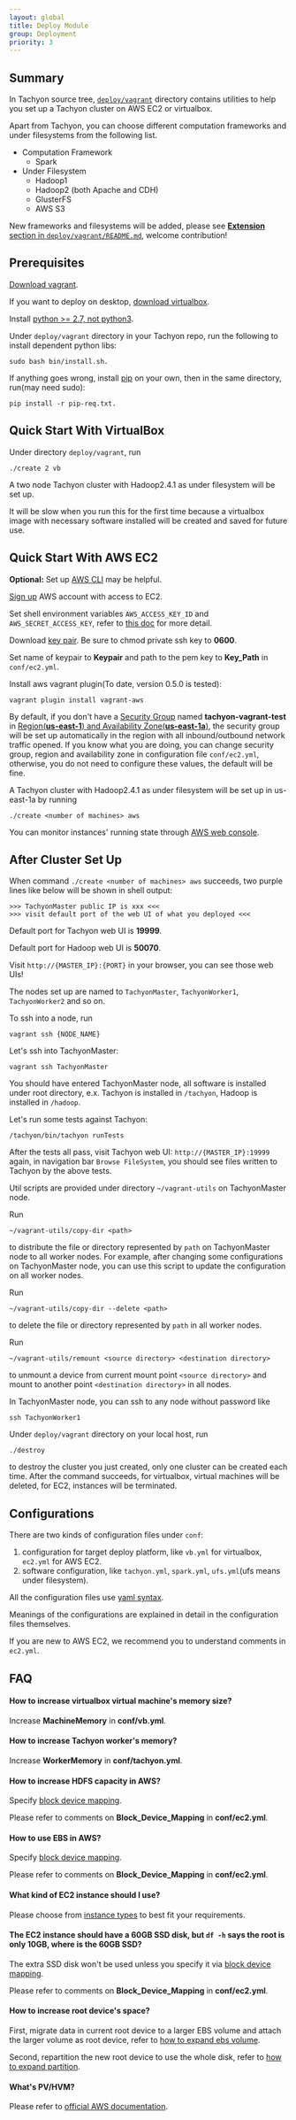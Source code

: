 ```yaml
---
layout: global
title: Deploy Module
group: Deployment
priority: 3
---
```


## Summary

In Tachyon source tree, [`deploy/vagrant`](https://github.com/amplab/tachyon/blob/master/deploy/vagrant) directory contains utilities to help you set up a Tachyon cluster on AWS EC2 or virtualbox.

Apart from Tachyon, you can choose different computation frameworks and under filesystems from the following list.

* Computation Framework
  * Spark
* Under Filesystem
  * Hadoop1
  * Hadoop2 (both Apache and CDH)
  * GlusterFS
  * AWS S3

New frameworks and filesystems will be added, please see [**Extension** section in `deploy/vagrant/README.md`](https://github.com/amplab/tachyon/blob/master/deploy/vagrant/README.md#extension), welcome contribution!

## Prerequisites

[Download vagrant](https://www.vagrantup.com/downloads.html).

If you want to deploy on desktop, [download virtualbox](https://www.virtualbox.org/wiki/Downloads).

Install [python >= 2.7, not python3](http://python.org/).

Under `deploy/vagrant` directory in your Tachyon repo, run the following to install dependent python libs:

    sudo bash bin/install.sh.

If anything goes wrong, install [pip](https://pip.pypa.io/en/latest/installing.html) on your own, then in the same directory, run(may need sudo):

    pip install -r pip-req.txt.

## Quick Start With VirtualBox

Under directory `deploy/vagrant`, run

    ./create 2 vb

A two node Tachyon cluster with Hadoop2.4.1 as under filesystem will be set up.

It will be slow when you run this for the first time because
a virtualbox image with necessary software installed will be created and saved for future use.

## Quick Start With AWS EC2

**Optional:** Set up [AWS CLI](http://docs.aws.amazon.com/AWSEC2/latest/CommandLineReference/ec2-cli-get-set-up.html) may be helpful.

[Sign up](https://aws.amazon.com/) AWS account with access to EC2.

Set shell environment variables `AWS_ACCESS_KEY_ID` and `AWS_SECRET_ACCESS_KEY`,
refer to [this doc](http://docs.aws.amazon.com/AWSSimpleQueueService/latest/SQSGettingStartedGuide/AWSCredentials.html) for more detail.

Download [key pair](http://docs.aws.amazon.com/AWSEC2/latest/UserGuide/ec2-key-pairs.html). Be sure to chmod private ssh key to **0600**.

Set name of keypair to **Keypair** and path to the pem key to **Key_Path** in `conf/ec2.yml`.

Install aws vagrant plugin(To date, version 0.5.0 is tested):

    vagrant plugin install vagrant-aws

By default, if you don't have a
[Security Group](http://docs.aws.amazon.com/AWSEC2/latest/UserGuide/using-network-security.html)
named **tachyon-vagrant-test** in
[Region(**us-east-1**) and Availability Zone(**us-east-1a**)](http://docs.aws.amazon.com/AWSEC2/latest/UserGuide/using-regions-availability-zones.html),
the security group will be set up automatically in the region with all inbound/outbound network traffic opened.
If you know what you are doing, you can change security group, region and availability zone in configuration file `conf/ec2.yml`,
otherwise, you do not need to configure these values, the default will be fine.

A Tachyon cluster with Hadoop2.4.1 as under filesystem will be set up in us-east-1a by running

    ./create <number of machines> aws


You can monitor instances' running state through [AWS web console](https://console.aws.amazon.com).

## After Cluster Set Up

When command `./create <number of machines> aws` succeeds, two purple lines like below will be shown in shell output:

    >>> TachyonMaster public IP is xxx <<<
    >>> visit default port of the web UI of what you deployed <<<

Default port for Tachyon web UI is **19999**.

Default port for Hadoop web UI is **50070**.

Visit `http://{MASTER_IP}:{PORT}` in your browser, you can see those web UIs!

The nodes set up are named to `TachyonMaster`, `TachyonWorker1`, `TachyonWorker2` and so on.

To ssh into a node, run

    vagrant ssh {NODE_NAME}

Let's ssh into TachyonMaster:

    vagrant ssh TachyonMaster

You should have entered TachyonMaster node, all software is installed under root directory,
e.x. Tachyon is installed in `/tachyon`, Hadoop is installed in `/hadoop`.

Let's run some tests against Tachyon:

    /tachyon/bin/tachyon runTests

After the tests all pass, visit Tachyon web UI: `http://{MASTER_IP}:19999` again,
in navigation bar `Browse FileSystem`, you should see files written to Tachyon by the above tests.

Util scripts are provided under directory `~/vagrant-utils` on TachyonMaster node.

Run

    ~/vagrant-utils/copy-dir <path>

to distribute the file or directory represented by `path` on TachyonMaster node to all worker nodes.
For example, after changing some configurations on TachyonMaster node, you can use this script to update the configuration on all worker nodes.

Run

    ~/vagrant-utils/copy-dir --delete <path>

to delete the file or directory represented by `path` in all worker nodes.

Run

    ~/vagrant-utils/remount <source directory> <destination directory>

to unmount a device from current mount point `<source directory>` and mount to another point `<destination directory>` in all nodes.

In TachyonMaster node, you can ssh to any node without password like

    ssh TachyonWorker1

Under `deploy/vagrant` directory on your local host, run

    ./destroy

to destroy the cluster you just created, only one cluster can be created each time.
After the command succeeds, for virtualbox, virtual machines will be deleted, for EC2, instances will be terminated.

## Configurations

There are two kinds of configuration files under `conf`:

1. configuration for target deploy platform, like `vb.yml` for virtualbox, `ec2.yml` for AWS EC2.
2. software configuration, like `tachyon.yml`, `spark.yml`, `ufs.yml`(ufs means under filesystem).

All the configuration files use [yaml syntax](http://en.wikipedia.org/wiki/YAML).

Meanings of the configurations are explained in detail in the configuration files themselves.

If you are new to AWS EC2, we recommend you to understand comments in `ec2.yml`.

## FAQ

#### How to increase virtualbox virtual machine's memory size?

Increase **MachineMemory** in **conf/vb.yml**.

#### How to increase Tachyon worker's memory?

Increase **WorkerMemory** in **conf/tachyon.yml**.

#### How to increase HDFS capacity in AWS?

Specify [block device mapping](http://docs.aws.amazon.com/AWSEC2/latest/UserGuide/block-device-mapping-concepts.html).

Please refer to comments on **Block_Device_Mapping** in **conf/ec2.yml**.

#### How to use EBS in AWS?

Specify [block device mapping](http://docs.aws.amazon.com/AWSEC2/latest/UserGuide/block-device-mapping-concepts.html).

Please refer to comments on **Block_Device_Mapping** in **conf/ec2.yml**.

#### What kind of EC2 instance should I use?

Please choose from [instance types](http://aws.amazon.com/ec2/instance-types/) to best fit your requirements.

#### The EC2 instance should have a 60GB SSD disk, but `df -h` says the root is only 10GB, where is the 60GB SSD?

The extra SSD disk won't be used unless you specify it via [block device mapping](http://docs.aws.amazon.com/AWSEC2/latest/UserGuide/block-device-mapping-concepts.html).

Please refer to comments on **Block_Device_Mapping** in **conf/ec2.yml**.

#### How to increase root device's space?

First, migrate data in current root device to a larger EBS volume and attach the larger volume as root device,
refer to [how to expand ebs volume](http://docs.aws.amazon.com/AWSEC2/latest/UserGuide/ebs-expand-volume.html).

Second, repartition the new root device to use the whole disk,
refer to [how to expand partition](http://docs.aws.amazon.com/AWSEC2/latest/UserGuide/storage_expand_partition.html).

#### What's PV/HVM?

Please refer to [official AWS documentation](http://docs.aws.amazon.com/AWSEC2/latest/UserGuide/virtualization_types.html).
